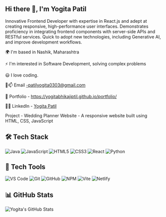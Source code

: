 ## Hi there 👋, I'm Yogita Patil

  Innovative Frontend Developer with expertise in React.js and adept at creating responsive, high-performance user interfaces. Demonstrates proficiency in integrating frontend components with server-side APIs and RESTful services. Quick to adopt new technologies, including Generative AI, and improve development workflows.

  🌍 I'm based in Nashik, Maharashtra
  
  ⚡ I'm interested in Software Development, solving complex problems
  
  😃 I love coding.

  📧📫 Email -patilyogita0303@gmail.com

  💼 Portfolio - https://yogitabhikajiptil.github.io/portfolio/

  👨‍💻 LinkedIn - [Yogita Patil](https://www.linkedin.com/in/yogita-patil-978710283/)

   Project - Wedding Planner Website - A responsive website built using HTML, CSS, JavaScript

  
## 🛠 Tech Stack
![Java](https://img.shields.io/badge/Java-007396?style=for-the-badge&logo=java&logoColor=white)
![JavaScript](https://img.shields.io/badge/JavaScript-F7DF1E?style=for-the-badge&logo=javascript&logoColor=black)
![HTML5](https://img.shields.io/badge/HTML5-E34F26?style=for-the-badge&logo=html5&logoColor=white)
![CSS3](https://img.shields.io/badge/CSS3-1572B6?style=for-the-badge&logo=css3&logoColor=white)
![React](https://img.shields.io/badge/React-61DAFB?style=for-the-badge&logo=react&logoColor=black)
![Python](https://img.shields.io/badge/Python-3776AB?style=for-the-badge&logo=python&logoColor=white)

## 🧰 Tech Tools
![VS Code](https://img.shields.io/badge/VS_Code-007ACC?style=for-the-badge&logo=visual-studio-code&logoColor=white)
![Git](https://img.shields.io/badge/Git-F05032?style=for-the-badge&logo=git&logoColor=white)
![GitHub](https://img.shields.io/badge/GitHub-181717?style=for-the-badge&logo=github&logoColor=white)
![NPM](https://img.shields.io/badge/NPM-CB3837?style=for-the-badge&logo=npm&logoColor=white)
![Vite](https://img.shields.io/badge/Vite-646CFF?style=for-the-badge&logo=vite&logoColor=white)
![Netlify](https://img.shields.io/badge/Netlify-00C7B7?style=for-the-badge&logo=netlify&logoColor=white)


## 📊 GitHub Stats
![Yogita's GitHub Stats](https://github-readme-stats.vercel.app/api?username=YogitaBhikajiPtil&show_icons=true&theme=dark)


